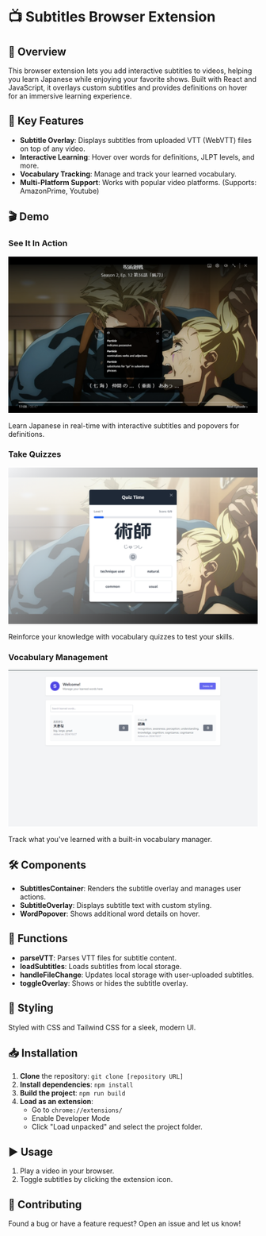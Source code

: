 # 📺 Subtitles Browser Extension

## 🌟 Overview

This browser extension lets you add interactive subtitles to videos, helping you learn Japanese while enjoying your favorite shows. Built with React and JavaScript, it overlays custom subtitles and provides definitions on hover for an immersive learning experience.

## 🚀 Key Features

- **Subtitle Overlay**: Displays subtitles from uploaded VTT (WebVTT) files on top of any video.
- **Interactive Learning**: Hover over words for definitions, JLPT levels, and more.
- **Vocabulary Tracking**: Manage and track your learned vocabulary.
- **Multi-Platform Support**: Works with popular video platforms. (Supports: AmazonPrime, Youtube)

## 🎬 Demo

### See It In Action

![Screenshot of the extension](./screenshots/Screenshot%202024-10-26%20185301.png)

Learn Japanese in real-time with interactive subtitles and popovers for definitions.

### Take Quizzes

![Screenshot of the quiz feature](./screenshots/Screenshot%202024-10-26%20184203.png)

Reinforce your knowledge with vocabulary quizzes to test your skills.

### Vocabulary Management

![Screenshot of vocabulary manager](./screenshots/Screenshot%202024-10-27%20120828.png)

Track what you've learned with a built-in vocabulary manager.

## 🛠 Components

- **SubtitlesContainer**: Renders the subtitle overlay and manages user actions.
- **SubtitleOverlay**: Displays subtitle text with custom styling.
- **WordPopover**: Shows additional word details on hover.

## 🔧 Functions

- **parseVTT**: Parses VTT files for subtitle content.
- **loadSubtitles**: Loads subtitles from local storage.
- **handleFileChange**: Updates local storage with user-uploaded subtitles.
- **toggleOverlay**: Shows or hides the subtitle overlay.

## 🎨 Styling

Styled with CSS and Tailwind CSS for a sleek, modern UI.

## 📥 Installation

1. **Clone** the repository: `git clone [repository URL]`
2. **Install dependencies**: `npm install`
3. **Build the project**: `npm run build`
4. **Load as an extension**:
   - Go to `chrome://extensions/`
   - Enable Developer Mode
   - Click "Load unpacked" and select the project folder.

## ▶️ Usage

1. Play a video in your browser.
2. Toggle subtitles by clicking the extension icon.

## 🤝 Contributing

Found a bug or have a feature request? Open an issue and let us know!
